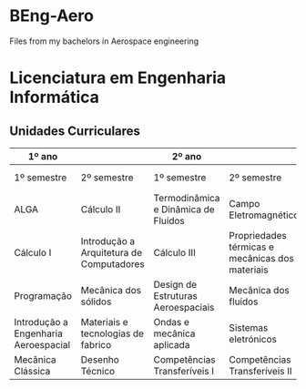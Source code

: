 # BEng-Aero
Files from my bachelors in Aerospace engineering
# Licenciatura em Engenharia Informática

## Unidades Curriculares

| 1º ano | | 2º ano  | | 3º ano  | |
| --- | --- | --- | --- | --- | --- |
| 1º semestre | 2º semestre | 1º semestre | 2º semestre | 1º semestre | 2º semestre |
| ALGA | Cálculo II | Termodinâmica e Dinâmica de Fluídos | Campo Eletromagnético | | |
| Cálculo I | Introdução a Arquitetura de Computadores | Cálculo III |Propriedades térmicas e mecânicas dos materiais | | |
| Programação | Mecânica dos sólidos | Design de Estruturas Aeroespaciais | Mecânica dos fluídos| | |
| Introdução a Engenharia Aeroespacial | Materiais e tecnologias de fabrico |Ondas e mecânica aplicada |Sistemas eletrónicos | | |
| Mecânica Clássica | Desenho Técnico | Competências Transferíveis I| Competências Transferíveis II| | |
